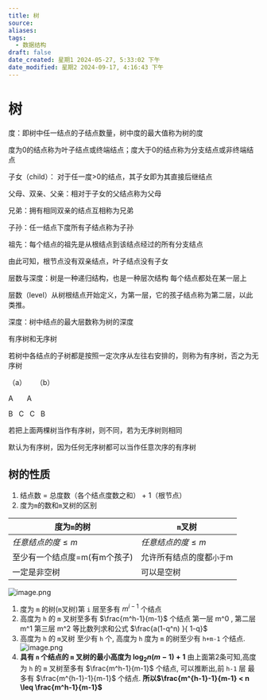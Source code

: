 ```yaml
---
title: 树
source: 
aliases: 
tags:
  - 数据结构
draft: false
date_created: 星期1 2024-05-27, 5:33:02 下午
date_modified: 星期2 2024-09-17, 4:16:43 下午
---
```


# 树
度：即树中任一结点的子结点数量，树中度的最大值称为树的度

度为0的结点称为叶子结点或终端结点；度大于0的结点称为分支结点或非终端结点

子女（child）： 对于任一度>0的结点，其子女即为其直接后继结点

父母、双亲、父亲：相对于子女的父结点称为父母

兄弟：拥有相同双亲的结点互相称为兄弟

子孙：任一结点下度所有子结点称为子孙

祖先：每个结点的祖先是从根结点到该结点经过的所有分支结点

由此可知，根节点没有双亲结点，叶子结点没有子女

层数与深度：树是一种递归结构，也是一种层次结构 每个结点都处在某一层上

层数（level）从树根结点开始定义，为第一层，它的孩子结点称为第二层，以此类推。

深度：树中结点的最大层数称为树的深度

有序树和无序树

若树中各结点的子树都是按照一定次序从左往右安排的，则称为有序树，否之为无序树

（a）     （b）

A       A

B   C   C   B

若把上面两棵树当作有序树，则不同，若为无序树则相同

默认为有序树，因为任何无序树都可以当作任意次序的有序树

## 树的性质
1. 结点数 = 总度数（各个结点度数之和） + 1（根节点）
2. 度为`m`的数和`m`叉树的区别

| 度为`m`的树           | `m`叉树          |
| ----------------- | -------------- |
| $任意结点的度\leq m$    | $任意结点的度\leq m$ |
| 至少有一个结点度=m(有m个孩子) | 允许所有结点的度都`小于`m |
| 一定是非空树            | 可以是空树          |
![image.png](https://s2.loli.net/2024/08/18/xbw7NyG6FYQrk4M.png)

1. 度为 `m` 的树(`m`叉树)第 `i` 层至多有 $m^{i-1}$ 个结点 
2. 高度为 `h` 的 `m` 叉树至多有 $\frac{m^h-1}{m-1}$ 个结点
   第一层 m^0 , 第二层 m^1 第三层 m^2 
   等比数列求和公式 $\frac{a(1-q^n) }{ 1-q}$
3. 高度为 `h` 的 `m`叉树 至少有 `h` 个,
   高度为 `h` 度为 `m` 的树至少有 `h+m-1` 个结点.
   ![image.png](https://s2.loli.net/2024/08/18/EIvOJHdMPcnbwhp.png)
4. **具有 `n` 个结点的 `m` 叉树的最小高度为 $\log_{2}{n(m-1)+1}$**
   由上面第2条可知,高度为 `h` 的 `m` 叉树至多有 $\frac{m^h-1}{m-1}$ 个结点,
   可以推断出,前 `h-1` 层 最多有 $\frac{m^{h-1}-1}{m-1}$ 个结点.
   **所以$\frac{m^{h-1}-1}{m-1} < n \leq \frac{m^h-1}{m-1}$**
   
